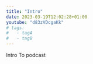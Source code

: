 ```yaml
---
title: "Intro"
date: 2023-03-19T12:02:28+01:00
youtube: "d83zVDcgaKk"
# tags:
#   - tagA
#   - tagB
---
```


Intro To podcast
